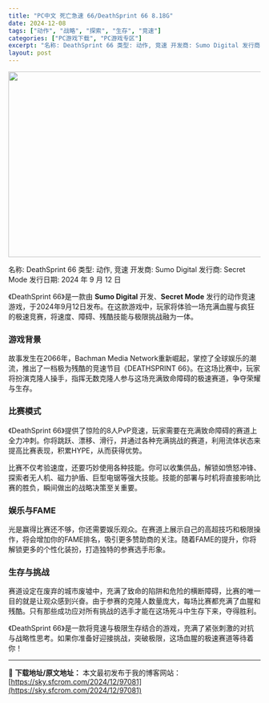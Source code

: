 ```yaml
---
title: "PC中文 死亡急速 66/DeathSprint 66 8.18G"
date: 2024-12-08
tags: ["动作", "战略", "探索", "生存", "竞速"]
categories: ["PC游戏下载", "PC游戏专区"]
excerpt: "名称: DeathSprint 66 类型: 动作, 竞速 开发商: Sumo Digital 发行商: Secret Mode 发行日期: 2024 年 9 月 12 日 《DeathSprint 66》是一款由 Sumo Digital 开发、Secret Mode 发行的动作竞速游戏，于202&hellip;"
layout: post
---
```


<img class="aligncenter size-full wp-image-97082" src="https://sky.sfcrom.com/wp-content/uploads/2024/12/202412081019338.webp" alt="" width="660" height="370" />

名称: DeathSprint 66
类型: 动作, 竞速
开发商: Sumo Digital
发行商: Secret Mode
发行日期: 2024 年 9 月 12 日

《DeathSprint 66》是一款由 <strong>Sumo Digital</strong> 开发、<strong>Secret Mode</strong> 发行的动作竞速游戏，于2024年9月12日发布。在这款游戏中，玩家将体验一场充满血腥与疯狂的极速竞赛，将速度、障碍、残酷技能与极限挑战融为一体。
<h3>游戏背景</h3>
故事发生在2066年，Bachman Media Network重新崛起，掌控了全球娱乐的潮流，推出了一档极为残酷的竞速节目《DEATHSPRINT 66》。在这场比赛中，玩家将扮演克隆人操手，指挥无数克隆人参与这场充满致命障碍的极速赛道，争夺荣耀与生存。
<h3>比赛模式</h3>
《DeathSprint 66》提供了惊险的8人PvP竞速，玩家需要在充满致命障碍的赛道上全力冲刺。你将跳跃、漂移、滑行，并通过各种充满挑战的赛道，利用流体状态来提高比赛表现，积累HYPE，从而获得优势。

比赛不仅考验速度，还要巧妙使用各种技能。你可以收集供品，解锁如愤怒冲锋、探索者无人机、磁力护盾、巨型电锯等强大技能。技能的部署与时机将直接影响比赛的胜负，瞬间做出的战略决策至关重要。
<h3>娱乐与FAME</h3>
光是赢得比赛还不够，你还需要娱乐观众。在赛道上展示自己的高超技巧和极限操作，将会增加你的FAME排名，吸引更多赞助商的关注。随着FAME的提升，你将解锁更多的个性化装扮，打造独特的参赛选手形象。
<h3>生存与挑战</h3>
赛道设定在废弃的城市废墟中，充满了致命的陷阱和危险的横断障碍，比赛的唯一目的就是让观众感到兴奋。由于参赛的克隆人数量庞大，每场比赛都充满了血腥和残酷。只有那些成功应对所有挑战的选手才能在这场死斗中生存下来，夺得胜利。

《DeathSprint 66》是一款将竞速与极限生存结合的游戏，充满了紧张刺激的对抗与战略性思考。如果你准备好迎接挑战，突破极限，这场血腥的极速赛道等待着你！

---
📖 **下载地址/原文地址：** 本文最初发布于我的博客网站：[https://sky.sfcrom.com/2024/12/97081](https://sky.sfcrom.com/2024/12/97081)

